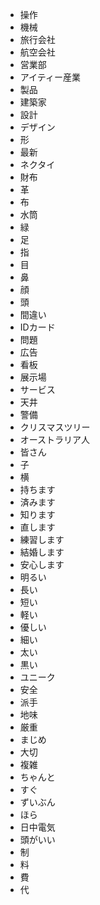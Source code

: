 * 操作
* 機械
* 旅行会社
* 航空会社
* 営業部
* アイティー産業
* 製品
* 建築家
* 設計
* デザイン
* 形
* 最新
* ネクタイ
* 財布
* 革
* 布
* 水筒
* 緑
* 足
* 指
* 目
* 鼻
* 顔
* 頭
* 間違い
* IDカード
* 問題
* 広告
* 看板
* 展示場
* サービス
* 天井
* 警備
* クリスマスツリー
* オーストラリア人
* 皆さん
* 子
* 横
* 持ちます
* 済みます
* 知ります
* 直します
* 練習します
* 結婚します
* 安心します
* 明るい
* 長い
* 短い
* 軽い
* 優しい
* 細い
* 太い
* 黒い
* ユニーク
* 安全
* 派手
* 地味
* 厳重
* まじめ
* 大切
* 複雑
* ちゃんと
* すぐ
* ずいぶん
* ほら
* 日中電気
* 頭がいい
* 制
* 料
* 費
* 代
